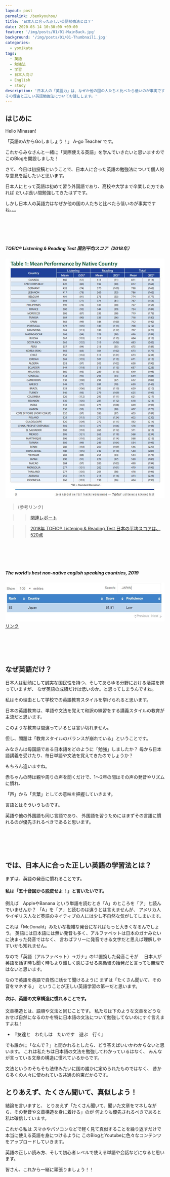 ```yaml
---
layout: post
permalink: /benkyouhou/
title: '日本人に合った正しい英語勉強法とは？'
date: 2020-03-14 10:30:00 +09:00
feature: '/img/posts/01/01-MainBack.jpg'
background: '/img/posts/01/01-Thumbnail1.jpg'
categories:
  - yomikata
tags:
  - 英語
  - 勉強法
  - 学習
  - 日本人向け
  - English
  - study
description: '日本人の「英語力」は、なぜか他の国の人たちと比べたら低いのが事実ですね。
その理由と正しい英語勉強法についてお話しします。'
---
```




## はじめに



Hello Minasan!

「英語のAからGoしましょう！」 A-go Teacher です。


これからみなさんと一緒に「実際使える英語」を学んでいきたいと思いますので
このBlogを開設しました！


さて、今日は初投稿ということで、日本人に合った英語の勉強法について個人的な意見を話したいと思います。


日本人にとって英語は初めて習う外国語であり、高校や大学まで卒業した方であれば
だいぶ長い間勉強してきたはずです。


しかし日本人の英語力はなぜか他の国の人たちと比べたら低いのが事実ですね。。。


<br><br><br><br>


##### TOEIC® Listening & Reading Test 国別平均スコア（2018年）
 ![日本は下位に。。](/img/posts/01/01-ets.JPG)



> (参考リンク)


>> [関連レポート](https://www.ets.org/s/toeic/pdf/2018-report-on-test-takers-worldwide.pdf)

>> [2018年 TOEIC® Listening & Reading Test  日本の平均スコアは、520点](https://www.iibc-global.org/iibc/press/2019/p117.html)




<br><br><br><br>




##### The world’s best non-native english speaking countries, 2019

 ![会話もLow Grade](/img/posts/01/01-53japan.JPG)　[リンク](https://ceoworld.biz/2019/11/05/revealed-the-worlds-best-non-native-english-speaking-countries-2019/)



<br><br><br><br>



## なぜ英語だけ？



日本人は勤勉にして誠実な国民性を持つ、そしてあらゆる分野における活躍を誇っていますが、
なぜ英語の成績だけは低いのか。と思ってしまうんですね。

私はその理由として学校での英語教育スタイルを挙げられると思います。

日本の英語教育は、単語や文法を覚えて和訳の練習をする講義スタイルの教育が主流だと思います。

このような教育は間違っているとは言い切れません。

但し、問題は「教育スタイルのバランスが崩れている」ということです。


みなさんは母国語である日本語をどのように「勉強」しましたか？
母から日本語講義を受けたり、毎日単語や文法を覚えてきたのでしょうか？

もちろん違いますね。　

赤ちゃんの時は親や周りの声を聞くだけで、1～2年の間はその声の発音やリズムに慣れ、

「声」から「言葉」としての意味を把握していきます。

言語とはそういうものです。



英語や他の外国語も同じ言語であり、
外国語を習うためにはまずその言語に慣れるのが優先されるべきであると思います。


<br><br><br><br>

## では、日本人に合った正しい英語の学習法とは？



 まずは、英語の発音に慣れることです。



#### 私は「五十音図から脱皮せよ！」と言いたいです。



例えば　AppleやBanana という単語を読むとき「A」のところを「ア」と読んでいませんか？
「A」を「ア」と読むのは違うとは言えませんが、
アメリカ人やイギリス人など英語のネイティブの人には少し不自然な気がしてしまいます。

これは「McDonald」みたいな複雑な発音になればもっと大きくなるんでしょう。
英語には日本語には無い発音も多く、アルファベットは日本のガナみたいに決まった発音ではなく、
言わばフリーに発音できる文字だと思えば理解しやすいかも知れません。

なので「英語（アルファベット）→ガナ」の1:1置換した発音こそが　
日本人が英語を話す時も聞く時もより難しく感じさせる悪循環の始発だと言っても無理ではないと思います。

なので英語を英語で自然に話せて聞けるように
まずは「たくさん聞いて、その音をマネする」　ということが正しい英語学習の第一だと思います。





#### 次は、英語の文章構造に慣れることです。



文章構造とは、語順や文法と同じことです。
私たちは下のような文章をどうなおせば自然になるのかを特に日本語の文法について勉強してないのにすぐ言えますよね！


* 『友達と　わたしは　たいです　遊ぶ　行く』


 でも誰かに「なんで？」と聞かれるとしたら、どう答えばいいかわからないと思います。
これは私たちは日本語の文法を勉強してわかっているはなく、
みんなが言っている文章の構造に慣れているからです。

文法というのそもそも法律みたいに国の誰かに定められたものではなく、
昔から多くの人々に使われている共通の約束だからです。



## とりあえず、たくさん聞いて、真似しよう！



結論を言いますと、
とりあえず「たくさん聞いて、聞いた文章をマネしながら、その発音や文章構造を身に着ける」のが
何よりも優先されるべきであると私は確信しています。





これから私は
スマホやパソコンなどで軽く見て真似することを繰り返すだけで
本当に使える英語を身につけるように
このBlogとYoutubeに色々なコンテンツをアップロードしていきます。

英語の正しい読み方、そして初心者レベルで使える単語や会話などになると思います。


皆さん、これから一緒に頑張りましょう！！
